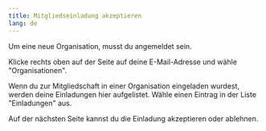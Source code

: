 ```yaml
---
title: Mitgliedseinladung akzeptieren
lang: de
---
```


Um eine neue Organisation, musst du angemeldet sein.

Klicke rechts oben auf der Seite auf deine E-Mail-Adresse und wähle "Organisationen".

Wenn du zur Mitgliedschaft in einer Organisation eingeladen wurdest, werden deine Einladungen hier aufgelistet. Wähle einen Eintrag in der Liste "Einladungen" aus.

Auf der nächsten Seite kannst du die Einladung akzeptieren oder ablehnen.
